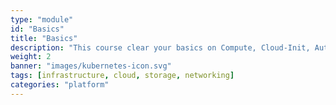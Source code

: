 ```yaml
---
type: "module"
id: "Basics"
title: "Basics"
description: "This course clear your basics on Compute, Cloud-Init, Automation, Scaling, Traffic, Storage, Backup"
weight: 2
banner: "images/kubernetes-icon.svg"
tags: [infrastructure, cloud, storage, networking]
categories: "platform"
---
```


